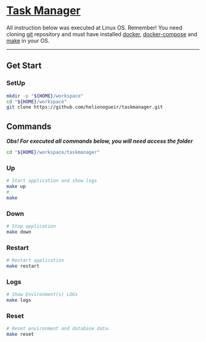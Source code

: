 # [Task Manager](https://github.com/helionogueir/taskmanager)
All instruction below was executed at Linux OS.
Remember! You need cloning [git](https://github.com/helionogueir/taskmanager) repository and  must have installed [docker](https://docs.docker.com/install/#supported-platforms), [docker-compose](https://docs.docker.com/compose/install/) and [make](https://www.gnu.org/software/make/) in your OS.

---

## Get Start

### SetUp
```bash
mkdir -p "${HOME}/workspace"
cd "${HOME}/workspace"
git clone https://github.com/helionogueir/taskmanager.git
```

## Commands

***Obs! For executed all commands below, you will need access the folder***
```bash
cd "${HOME}/workspace/taskmanager"
```

### Up
```bash
# Start application and show logs
make up
#
make
```

### Down
```bash
# Stop application
make down
```

### Restart
```bash
# Restart application
make restart
```

### Logs
```bash
# Show Environment(s) LOGs
make logs
```

### Reset
```bash
# Reset environment and database data.
make reset
```
